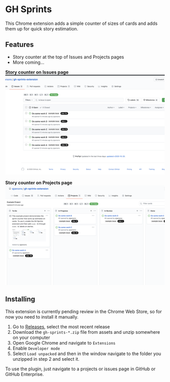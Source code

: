 # GH Sprints

This Chrome extension adds a simple counter of sizes of cards and adds them up for quick story estimation.

## Features

- Story counter at the top of Issues and Projects pages
- More coming...

**Story counter on Issues page**
![Issues](src/screenshots/issues.png)

**Story counter on Projects page**
![Projects](src/screenshots/projects.png)

## Installing

This extension is currently pending review in the Chrome Web Store, so for now you need to install it manually.

1. Go to [Releases](https://github.com/sjparsons/gh-sprints-extension/releases), select the most recent release
2. Download the `gh-sprints-*.zip` file from assets and unzip somewhere on your computer
3. Open Google Chrome and navigate to `Extensions`
4. Enable `Developer mode`
5. Select `Load unpacked` and then in the window navigate to the folder you unzipped in step 2 and select it.

To use the plugin, just navigate to a projects or issues page in GitHub or GitHub Enterprise.